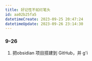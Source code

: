```yaml
---
title: 好记性不如烂笔头
id: aa02b25fa5
datetimeCreate: 2023-09-25 20:47:24
datetimeUpdate: 2023-09-26 23:14:30
---
```

### 9-26
1. 把obsidian 项目搭建到 GitHub，并 g'i